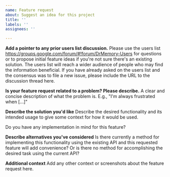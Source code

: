```yaml
---
name: Feature request
about: Suggest an idea for this project
title: ''
labels: ''
assignees: ''

---
```


**Add a pointer to any prior users list discussion.**
Please use the users list https://groups.google.com/forum/#!forum/DrMemory-Users for questions or to propose initial feature ideas if you're not sure there's an existing solution.  The users list will reach a wider audience of people who may find the information beneficial.  If you have already asked on the users list and the consensus was to file a new issue, please include the URL to the discussion thread here.

**Is your feature request related to a problem? Please describe.**
A clear and concise description of what the problem is.  E.g., "I'm always frustrated when [...]"

**Describe the solution you'd like**
Describe the desired functionality and its intended usage to give some context for how it would be used.

Do you have any implementation in mind for this feature?

**Describe alternatives you've considered**
Is there currently a method for implementing this functionality using the existing API and this requested feature will add convenience?  Or is there no method for accomplishing the desired task using the current API?

**Additional context**
Add any other context or screenshots about the feature request here.
